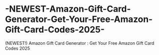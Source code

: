 # -NEWEST-Amazon-Gift-Card-Generator-Get-Your-Free-Amazon-Gift-Card-Codes-2025-
(NEWEST!)  Amazon Gift Card Generator : Get Your Free Amazon Gift Card Codes 2025 

